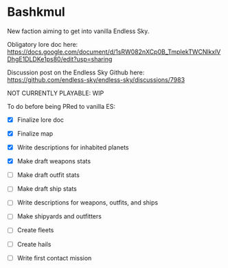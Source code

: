 # Bashkmul
 New faction aiming to get into vanilla Endless Sky. 

 Obligatory lore doc here: https://docs.google.com/document/d/1sRW082nXCp0B_TmpIekTWCNlkxlVDhgE1DLDKe1ps80/edit?usp=sharing
 
 Discussion post on the Endless Sky Github here: https://github.com/endless-sky/endless-sky/discussions/7983
 
 NOT CURRENTLY PLAYABLE: WIP
 
 To do before being PRed to vanilla ES:
- [X] Finalize lore doc
- [X] Finalize map
- [X] Write descriptions for inhabited planets
- [X] Make draft weapons stats
- [ ] Make draft outfit stats
- [ ] Make draft ship stats
- [ ] Write descriptions for weapons, outfits, and ships
- [ ] Make shipyards and outfitters
- [ ] Create fleets
- [ ] Create hails
- [ ] Write first contact mission

